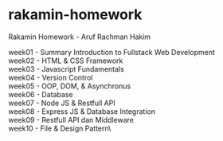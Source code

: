 # rakamin-homework
Rakamin Homework - Aruf Rachman Hakim

week01 - Summary Introduction to Fullstack Web Development\
week02 - HTML & CSS Framework\
week03 - Javascript Fundamentals\
week04 - Version Control\
week05 - OOP, DOM, & Asynchronus\
week06 - Database\
week07 - Node JS & Restfull API\
week08 - Express JS & Database Integration\
week09 - Restfull API dan Middleware\
week10 - File & Design Pattern\
